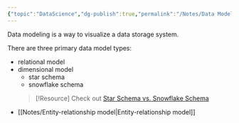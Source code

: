 ```yaml
---
{"topic":"DataScience","dg-publish":true,"permalink":"/Notes/Data Modeling/","dgPassFrontmatter":true,"noteIcon":""}
---
```



Data modeling is a way to visualize a data storage system.

There are three primary data model types: 
- relational model
- dimensional model
	- star schema
	- snowflake schema
	> [!Resource] 
	> Check out [Star Schema vs. Snowflake Schema](https://www.vertabelo.com/blog/data-warehouse-modeling-star-schema-vs-snowflake-schema/)
- [[Notes/Entity-relationship model\|Entity-relationship model]]